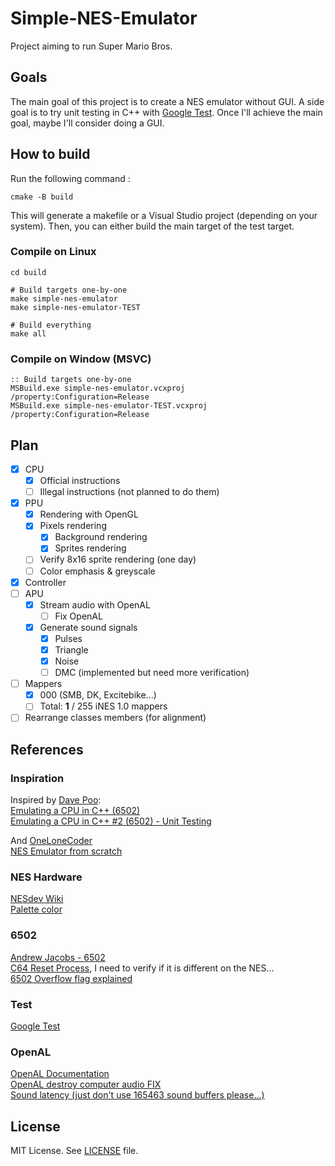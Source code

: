 # Simple-NES-Emulator
Project aiming to run Super Mario Bros.

## Goals
The main goal of this project is to create a NES emulator without GUI.
A side goal is to try unit testing in C++ with [Google Test](https://github.com/google/googletest).
Once I'll achieve the main goal, maybe I'll consider doing a GUI.

## How to build
Run the following command :
```shell
cmake -B build
```
This will generate a makefile or a Visual Studio project (depending on your system).
Then, you can either build the main target of the test target.

### Compile on Linux
```shell
cd build

# Build targets one-by-one
make simple-nes-emulator
make simple-nes-emulator-TEST

# Build everything
make all
```

### Compile on Window (MSVC)
```batch
:: Build targets one-by-one
MSBuild.exe simple-nes-emulator.vcxproj /property:Configuration=Release
MSBuild.exe simple-nes-emulator-TEST.vcxproj /property:Configuration=Release
```

## Plan
- [x] CPU
	- [x] Official instructions
	- [ ] Illegal instructions (not planned to do them)
- [x] PPU
	- [x] Rendering with OpenGL
	- [x] Pixels rendering
		- [x] Background rendering
		- [x] Sprites rendering
	- [ ] Verify 8x16 sprite rendering (one day)
	- [ ] Color emphasis & greyscale
- [x] Controller
- [ ] APU
	- [x] Stream audio with OpenAL
		- [ ] Fix OpenAL
	- [x] Generate sound signals
		- [x] Pulses
		- [x] Triangle
		- [x] Noise
		- [ ] DMC (implemented but need more verification)
- [ ] Mappers
	- [x] 000 (SMB, DK, Excitebike...)
	- [ ] Total: **1** / 255 iNES 1.0 mappers
- [ ] Rearrange classes members (for alignment)

## References
### Inspiration
Inspired by [Dave Poo](https://www.youtube.com/@DavePoo):\
[Emulating a CPU in C++ (6502)](https://www.youtube.com/watch?v=qJgsuQoy9bc)\
[Emulating a CPU in C++ #2 (6502) - Unit Testing
](https://youtu.be/L7J1pPokEyw?si=gRlonH_mJQViYa5g)

And [OneLoneCoder](https://www.youtube.com/@javidx9)\
[NES Emulator from scratch](https://www.youtube.com/playlist?list=PLrOv9FMX8xJHqMvSGB_9G9nZZ_4IgteYf)

### NES Hardware
[NESdev Wiki](https://www.nesdev.org/wiki/NES_reference_guide)\
[Palette color](https://forums.nesdev.org/viewtopic.php?t=746)

### 6502
[Andrew Jacobs - 6502](https://www.nesdev.org/obelisk-6502-guide/index.html)\
[C64 Reset Process](https://www.c64-wiki.com/wiki/Reset_(Process)), I need to verify if it is different on the NES...\
[6502 Overflow flag explained](https://www.righto.com/2012/12/the-6502-overflow-flag-explained.html)

### Test
[Google Test](https://github.com/google/googletest)

### OpenAL
[OpenAL Documentation](https://www.openal.org/documentation/)\
[OpenAL destroy computer audio FIX](https://stackoverflow.com/questions/9397681/openal-randomly-stops-playing-some-sounds-can-only-fix-with-reboot)\
[Sound latency (just don't use 165463 sound buffers please...)](https://en.sfml-dev.org/forums/index.php?topic=3929.0)

## License

MIT License. See [LICENSE](LICENSE) file.